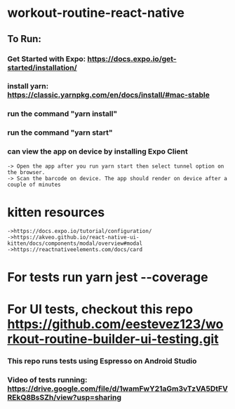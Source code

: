 # workout-routine-react-native

## To Run:
### Get Started with Expo: https://docs.expo.io/get-started/installation/
### install yarn: https://classic.yarnpkg.com/en/docs/install/#mac-stable
### run the command "yarn install"
### run the command "yarn start" 
### can view the app on device by installing Expo Client 
    -> Open the app after you run yarn start then select tunnel option on the browser.
    -> Scan the barcode on device. The app should render on device after a couple of minutes
# kitten resources
    ->https://docs.expo.io/tutorial/configuration/
    ->https://akveo.github.io/react-native-ui-kitten/docs/components/modal/overview#modal
    ->https://reactnativeelements.com/docs/card
# For tests run yarn jest --coverage


# For UI tests, checkout this repo https://github.com/eestevez123/workout-routine-builder-ui-testing.git
### This repo runs tests using Espresso on Android Studio
### Video of tests running: https://drive.google.com/file/d/1wamFwY21aGm3vTzVA5DtFVREkQ8BsSZh/view?usp=sharing 